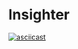 # Insighter

[![asciicast](https://asciinema.org/a/483508.svg)](https://asciinema.org/a/483508)

<script id="asciicast-483508" src="https://asciinema.org/a/483508.js" async></script>